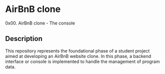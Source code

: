 # AirBnB clone

0x00. AirBnB clone - The console

## Description

This repository represents the foundational phase of a student project aimed at developing an AirBnB website clone. In this phase, a backend interface or console is implemented to handle the management of program data.

